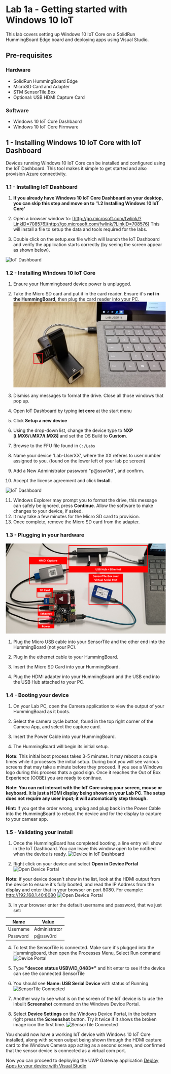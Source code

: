 # Lab 1a - Getting started with Windows 10 IoT

This lab covers setting up Windows 10 IoT Core on a SolidRun HummingBoard Edge board and deploying apps using Visual Studio.

## Pre-requisites
### Hardware
* SolidRun HummingBoard Edge
* MicroSD Card and Adapter 
* STM SensorTile.Box
* Optional: USB HDMI Capture Card 

### Software
* Windows 10 IoT Core Dashbaord 
* Windows 10 IoT Core Firmware


## 1 - Installing Windows 10 IoT Core with IoT Dashboard

Devices running Windows 10 IoT Core can be installed and configured using the IoT Dashboard. This tool makes it simple to get started and also provision Azure connectivity.

### 1.1 - Installing IoT Dashboard

1. **If you already have Windows 10 IoT Core Dashboard on your desktop, you can skip this step and move on to '1.2 Installing Windows 10 IoT Core'**

1. Open a browser window to: [http://go.microsoft.com/fwlink/?LinkID=708576](http://go.microsoft.com/fwlink/?LinkID=708576)  This will install a file to setup the data and tools required for the labs.  
1. Double click on the setup.exe file which will launch the IoT Dashboard and verify the application starts correctly (by seeing the screen appear as shown below).

![IoT Dashboard](./media/1_iotdashboardinitial.png)

### 1.2 - Installing Windows 10 IoT Core

1. Ensure your Hummingboard device power is unplugged. 

1. Take the Micro SD card and put it in the card reader. Ensure it's **not in the HummingBoard**, then plug the card reader into your PC. 
![MicroSD](./media/5_microsd.jpg)

1. Dismiss any messages to format the drive. Close all those windows that pop up.  

1. Open IoT Dashboard by typing **iot core** at the start menu

1. Click **Setup a new device**

1. Using the drop-down list, change the device type to **NXP [i.MX6/i.MX7/i.MX8]** and set the OS Build to **Custom**.

1. Browse to the FFU file found in `C:/Labs`

1. Name your device 'Lab-UserXX', where the XX referes to user number assigned to you. (found on the lower left of your lab pc screen)

1. Add a New Administrator password "p@ssw0rd", and confirm.  

1. Accept the license agreement and click **Install**.

![IoT Dashboard](./media/1_iotdashboard2.png)

11. Windows Explorer may prompt you to format the drive, this message can safely be ignored, press **Continue**.  Allow the software to make changes to your device, if asked.
1. It may take a few minutes for the Micro SD card to provision.
1. Once complete, remove the Micro SD card from the adapter.



### 1.3 - Plugging in your hardware

![Hardware](./media/lab01/hardware_plugged_in.png)

1. Plug the Micro USB cable into your SensorTile and the other end into the HummingBoard (not your PC).

1. Plug in the ethernet cable to your HummingBoard.

1. Insert the Micro SD Card into your HummingBoard.

1. Plug the HDMI adapter into your HummingBoard and the USB end into the USB Hub attached to your PC. 

### 1.4 - Booting your device

1. On your Lab PC, open the Camera application to view the output of your HummingBoard as it boots. 

1. Select the camera cycle button, found in the top right corner of the Camera App, and select the capture card.

1. Insert the Power Cable into your HummingBoard. 

1. The HummingBoard will begin its initial setup. 

**Note:** This initial boot process takes 3-5 minutes. It may reboot a couple times while it processes the initial setup. During boot you will see various screens that may take a minute before they proceed. If you see a Windows logo during this process thats a good sign. Once it reaches the Out of Box Experience (OOBE) you are ready to conitnue.  

**Note: You can not interact with the IoT Core using your screen, mouse or keyboard. It is just a HDMI display being shown on your Lab PC. The setup does not require any user input; it will automatically step through.**

**Hint:** If you get the order wrong, unplug and plug back in the Power Cable into the HummingBoard to reboot the device and for the display to capture to your camear app.

### 1.5 - Validating your install

1. Once the HummingBoard has completed booting, a line entry will show in the IoT Dashboard. You can leave this window open to be notified when the device is ready. 
![Device in IoT Dashboard](./media/lab01/1_validatinginstall.png)

2. Right click on your device and select **Open in Device Portal** 
![Open Device Portal](./media/lab01/1_opendeviceportal.png)

**Note:** if your device doesn't show in the list, look at the HDMI output from the device to ensure it's fully booted, and read the IP Address from the display and enter that in your browser on port 8080. For example: http://192.168.1.40:8080
![Open Device Portal](./media/lab01/1_IoTCoreIPAddress.png)

3. In your browser enter the default username and password, that we just set:

|Name    |Value|
|--------|-----|
|Username|Administrator|
|Password|p@ssw0rd|


4. To test the SensorTile is connected. Make sure it's plugged into the Hummingboard, then open the Processes Menu, Select Run command
![Device Portal](./media/1_deviceportal1.png)

5. Type **"devcon status USB\VID_0483\*"** and hit enter to see if the device can see the connected SensorTile

6. You should see **Name: USB Serial Device** with status of Running
![SensorTile Connected](./media/1_SensorTileConnected.png)

7. Another way to see what is on the screen of the IoT device is to use the inbuilt **Screenshot** command on the Windows Device Portal. 

8. Select **Device Settings** on the Windows Device Portal, in the bottom right press the **Screenshot** button. Try it twice if it shows the broken image icon the first time.
![SensorTile Connected](./media/lab01/1_screenshot.png)   

You should now have a working IoT device with Windows 10 IoT Core installed, along with screen output being shown through the HDMI capture card to the Windows Camera app acting as a second screen, and confirmed that the sensor device is connected as a virtual com port. 


Now you can proceed to deploying the UWP Gateway application
[Deploy Apps to your device with Visual Studio](./Lab01c.md)
